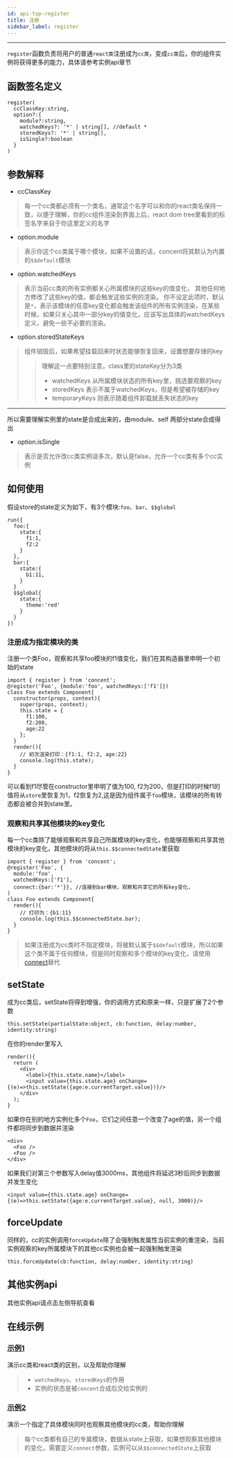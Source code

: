 ```yaml
---
id: api-top-register
title: 注册
sidebar_label: register
---
```


___
`register`函数负责将用户的普通`react类`注册成为`cc类`，变成`cc类`后，你的组件实例将获得更多的能力，具体请参考实例api章节

## 函数签名定义
```
register(
  ccClassKey:string,
  option?:{
    module?:string,
    watchedKeys?: '*' | string[], //default *
    storedKeys?: '*' | string[],
    isSingle?:boolean
  }
)
```

## 参数解释
* ccClassKey
> 每一个cc类都必须有一个类名，通常这个名字可以和你的react类名保持一致，以便于理解，你的cc组件渲染到界面上后，react dom tree里看到的标签名字来自于你这里定义的名字
* option.module
> 表示你这个cc类属于哪个模块，如果不设置的话，concent将其默认为内置的`$$default`模块
* option.watchedKeys
> 表示当前cc类的所有实例都关心所属模块的这些key的值变化， 其他任何地方修改了这些key的值，都会触发这些实例的渲染。
你不设定此项时，默认是`*`，表示该模块的任意key变化都会触发该组件的所有实例渲染，在某些时候，如果只关心其中一部分key的值变化，应该写出具体的watchedKeys定义，避免一些不必要的渲染。
* option.storedStateKeys
> 组件销毁后，如果希望挂载回来时状态能够恢复回来，设置想要存储的key
>>理解这一点要特别注意，class里的stateKey分为3类<br/>
>>* watchedKeys 从所属模块状态的所有key里，挑选要观察的key
>>* storedKeys 表示不属于watchedKeys，但是希望被存储的key
>>* temporaryKeys 则表示随着组件卸载就丢失状态的key 
---
所以需要理解实例里的state是合成出来的，由module、self 两部分state合成得出
* option.isSingle
> 表示是否允许改cc类实例话多次，默认是false，允许一个cc类有多个cc实例

## 如何使用
假设store的state定义为如下，有3个模块:`foo`、`bar`、`$$global`
```
run({
  foo:{
    state:{
      f1:1,
      f2:2
    }
  },
  bar:{
    state:{
      b1:11,
    }
  }
  $$global{
    state:{
      theme:'red'
    }
  }
})
```
### 注册成为指定模块的类
注册一个类Foo，观察和共享foo模块的f1值变化，我们在其构造器里申明一个初始的state
```
import { register } from 'concent';
@register('Foo', {module:'foo', watchedKeys:['f1']})
class Foo extends Component{
  constructor(props, context){
    super(props, context);
    this.state = {
      f1:100,
      f2:200,
      age:22
    };
  }
  render(){
    // 初次渲染打印：{f1:1, f2:2, age:22}
    console.log(this.state);
  }
}
```
可以看到f1尽管在constructor里申明了值为100, f2为200，但是打印的时候f1的值将从`store`里恢复为1，f2恢复为2,这是因为组件属于`foo`模块，该模块的所有转态都会被合并到state里。

### 观察和共享其他模块的key变化
每一个cc类除了能够观察和共享自己所属模块的key变化，也能够观察和共享其他模块的key变化，其他模块的将从`this.$$connectedState`里获取
```
import { register } from 'concent';
@register('Foo', {
  module:'foo', 
  watchedKeys:['f1'], 
  connect:{bar:'*'}}, //连接到bar模块，观察和共享它的所有key变化，
)
class Foo extends Component{
  render(){
    // 打印为：{b1:11}
    console.log(this.$$connectedState.bar);
  }
}
```
> 如果注册成为cc类时不指定模块，将被默认属于`$$default`模块，所以如果这个类不属于任何模块，但是同时观察和多个模块的key变化，请使用[connect](api-top-connect)替代

## setState
成为cc类后，setState将得到增强，你的调用方式和原来一样，只是扩展了2个参数
```
this.setState(partialState:object, cb:function, delay:number, identity:string)
```
在你的render里写入
```
render(){
  return (
    <div>
      <label>{this.state.name}</label>
      <input value={this.state.age} onChange={(e)=>this.setState({age:e.currentTarget.value})}/>
    </div>
  );
}
```
如果你在别的地方实例化多个`Foo`，它们之间任意一个改变了age的值，另一个组件都将同步到数据并渲染
```
<div>
  <Foo />
  <Foo />
</div>
```
如果我们对第三个参数写入delay值3000ms，其他组件将延迟3秒后同步到数据并发生变化
```
<input value={this.state.age} onChange={(e)=>this.setState({age:e.currentTarget.value}, null, 3000)}/>
```

## forceUpdate
同样的，cc的实例调用`forceUpdate`除了会强制触发属性当前实例的重渲染，当前实例观察的key所属模块下的其他cc实例也会被一起强制触发渲染
```
this.forceUpdate(cb:function, delay:number, identity:string)
```

## 其他实例api
其他实例api请点击左侧导航查看

## 在线示例
### [示例1](https://stackblitz.com/edit/ccapi-top-register-1?file=index.js)
演示cc类和react类的区别，以及帮助你理解
> * `watchedKeys`、`storedKeys`的作用
> * 实例的状态是被`concent`合成后交给实例的

### [示例2](https://stackblitz.com/edit/ccapi-top-register-2?file=index.js)
演示一个指定了具体模块同时也观察其他模块的cc类，帮助你理解
> 每个cc类都有自己的专属模块，数据从state上获取，如果想观察其他模块的变化，需要定义`connect`参数，实例可以从`$$connectedState`上获取